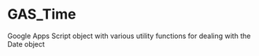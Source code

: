 # GAS_Time
Google Apps Script object with various utility functions for dealing with the Date object
